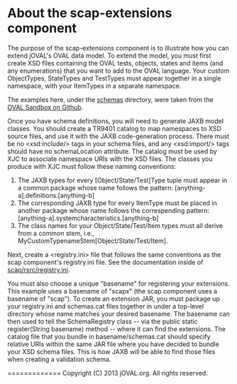 About the scap-extensions component
=============

The purpose of the scap-extensions component is to illustrate how you can extend jOVAL's OVAL data model. To extend the model, you must first create XSD files containing the OVAL tests, objects, states and items (and any enumerations) that you want to add to the OVAL language. Your custom ObjectTypes, StateTypes and TestTypes must appear together in a single namespace, with your ItemTypes in a separate namespace.

The examples here, under the [schemas](schemas/) directory, were taken from the [OVAL Sandbox on Github](https://github.com/OVALProject/Sandbox).

Once you have schema definitions, you will need to generate JAXB model classes.  You should create a TR9401 catalog to map namespaces to XSD source files, and use it with the JAXB code-generation process. There must be no &lt;xsd:include/&gt; tags in your schema files, and any &lt;xsd:import/&gt; tags should have no schemaLocation attribute. The catalog must be used by XJC to associate namespace URIs with the XSD files. The classes you produce with XJC must follow these naming conventions:

1. The JAXB types for every \[Object/State/Test\]Type tuple must appear in a common package whose name follows the pattern: \[anything-a\].definitions.\[anything-b\]
2. The corresponding JAXB type for every ItemType must be placed in another package whose name follows the correspending pattern: \[anything-a\].systemcharacteristics.\[anything-b\]
3. The class names for your Object/State/Test/Item types must all derive from a common stem, i.e., MyCustomTypenameStem\[Object/State/Test/Item\].

Next, create a <registry.ini> file that follows the same conventions as the scap component's registry.ini file. See the documentation inside of [scap/rsrc/registry.ini](../scap/rsrc/registry.ini).

You must also choose a unique "basename" for registering your extensions. This example uses a basename of "scapx" (the scap component uses a basename of "scap"). To create an extension JAR, you must package up your registry.ini and schemas.cat files together in under a top-level directory whose name matches your desired basename. The basename can then used to tell the SchemaRegistry class -- via the public static register(String basename) method -- where it can find the extensions. The catalog file that you bundle in basename/schemas.cat should specify relative URIs within the same JAR file where you have decided to bundle your XSD schema files. This is how JAXB will be able to find those files when creating a validation schema.


=============
Copyright (C) 2013 jOVAL.org.  All rights reserved.
